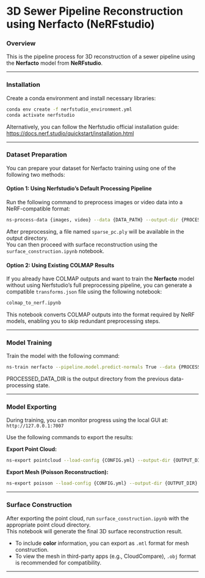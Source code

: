 # 3D Sewer Pipeline Reconstruction using Nerfacto (NeRFstudio)

### Overview

This is the pipeline process for 3D reconstruction of a sewer pipeline using the **Nerfacto** model from **NeRFstudio**.

---

### Installation

Create a conda environment and install necessary libraries:

```bash
conda env create -f nerfstudio_environment.yml
conda activate nerfstudio
```

Alternatively, you can follow the Nerfstudio official installation guide:  
https://docs.nerf.studio/quickstart/installation.html

---

### Dataset Preparation

You can prepare your dataset for Nerfacto training using one of the following two methods:


#### Option 1: Using Nerfstudio’s Default Processing Pipeline

Run the following command to preprocess images or video data into a NeRF-compatible format:

```bash
ns-process-data {images, video} --data {DATA_PATH} --output-dir {PROCESSED_DATA_DIR}
```

After preprocessing, a file named `sparse_pc.ply` will be available in the output directory.  
You can then proceed with surface reconstruction using the `surface_construction.ipynb` notebook.


#### Option 2: Using Existing COLMAP Results

If you already have COLMAP outputs and want to train the **Nerfacto** model without using Nerfstudio’s full preprocessing pipeline, you can generate a compatible `transforms.json` file using the following notebook:

```bash
colmap_to_nerf.ipynb
```

This notebook converts COLMAP outputs into the format required by NeRF models, enabling you to skip redundant preprocessing steps.


---

### Model Training

Train the model with the following command:

```bash
ns-train nerfacto --pipeline.model.predict-normals True --data {PROCESSED_DATA_DIR}
```
PROCESSED_DATA_DIR is the output directory from the previous data-processing state.

---

### Model Exporting

During training, you can monitor progress using the local GUI at:  
`http://127.0.0.1:7007`

Use the following commands to export the results:

**Export Point Cloud:**

```bash
ns-export pointcloud --load-config {CONFIG.yml} --output-dir {OUTPUT_DIR} --num-points 1000000 --remove-outliers True --normal-method open3d --save-world-frame False
```

**Export Mesh (Poisson Reconstruction):**

```bash
ns-export poisson --load-config {CONFIG.yml} --output-dir {OUTPUT_DIR} --target-num-faces 50000 --num-pixels-per-side 2048 --num-points 1000000 --remove-outliers True --normal-method open3d
```

---

### Surface Construction

After exporting the point cloud, run `surface_construction.ipynb` with the appropriate point cloud directory.  
This notebook will generate the final 3D surface reconstruction result.

- To include **color** information, you can export as `.mtl` format for mesh construction.
- To view the mesh in third-party apps (e.g., CloudCompare), `.obj` format is recommended for compatibility.

---
